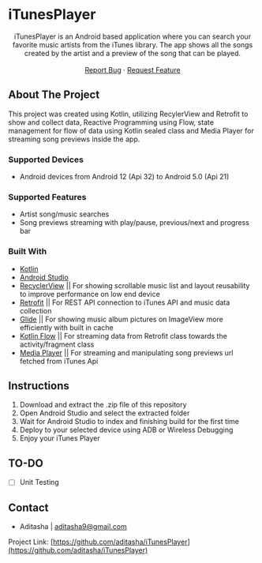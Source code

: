 # iTunesPlayer
<!-- PROJECT SHIELDS -->
<!--
*** I'm using markdown "reference style" links for readability.
*** Reference links are enclosed in brackets [ ] instead of parentheses ( ).
*** See the bottom of this document for the declaration of the reference variables
*** for contributors-url, forks-url, etc. This is an optional, concise syntax you may use.
*** https://www.markdownguide.org/basic-syntax/#reference-style-links
-->
<!--
[![Contributors][contributors-shield]][contributors-url]
[![Forks][forks-shield]][forks-url]
[![Stargazers][stars-shield]][stars-url]
[![Issues][issues-shield]][issues-url]
[![MIT License][license-shield]][license-url]
[![LinkedIn][linkedin-shield]][linkedin-url]
-->



<!-- PROJECT LOGO -->
<div align="center">
<!--   <a href="https://github.com/aditasha/iTunesPlayer">
  </a> -->

  <p align="center">
    iTunesPlayer is an Android based application where you can search your favorite music artists from the iTunes library. The app shows all the songs created by the artist and a preview of the song that can be played.
    <br /><br />
    <a href="https://github.com/aditasha/iTunesPlayer/issues">Report Bug</a>
    ·
    <a href="https://github.com/aditasha/iTunesPlayer/issues">Request Feature</a>
  </p>
</div>


<!-- ABOUT THE PROJECT -->
## About The Project
This project was created using Kotlin, utilizing RecylerView and Retrofit to show and collect data, Reactive Programming using Flow, state management for flow of data using Kotlin sealed class and Media Player for streaming song previews inside the app.

### Supported Devices
* Android devices from Android 12 (Api 32) to Android 5.0 (Api 21)

### Supported Features
* Artist song/music searches
* Song previews streaming with play/pause, previous/next and progress bar

### Built With

* [Kotlin](https://kotlinlang.org/)
* [Android Studio](https://developer.android.com/studio)
* [RecyclerView](https://developer.android.com/jetpack/androidx/releases/recyclerview) ||
For showing scrollable music list and layout reusability to improve performance on low end device
* [Retrofit](https://square.github.io/retrofit) ||
For REST API connection to iTunes API and music data collection
* [Glide](https://github.com/bumptech/glide) ||
For showing music album pictures on ImageView more efficiently with built in cache
* [Kotlin Flow](https://developer.android.com/kotlin/flow) ||
For streaming data from Retrofit class towards the activity/fragment class
* [Media Player](https://developer.android.com/reference/android/media/MediaPlayer) ||
For streaming and manipulating song previews url fetched from iTunes Api

## Instructions
1. Download and extract the .zip file of this repository
2. Open Android Studio and select the extracted folder
3. Wait for Android Studio to index and finishing build for the first time
4. Deploy to your selected device using ADB or Wireless Debugging
5. Enjoy your iTunes Player

<!-- ROADMAP -->
## TO-DO

- [ ] Unit Testing

<!-- CONTACT -->
## Contact

- Aditasha | aditasha9@gmail.com

Project Link: [https://github.com/aditasha/iTunesPlayer](https://github.com/aditasha/iTunesPlayer)
 
